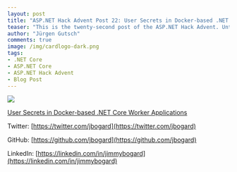 ```yaml
---
layout: post
title: "ASP.NET Hack Advent Post 22: User Secrets in Docker-based .NET Core Worker Applications"
teaser: "This is the twenty-second post of the ASP.NET Hack Advent. Until December 24th I'm going to post a link to a good community resource per day and a few lines about it."
author: "Jürgen Gutsch"
comments: true
image: /img/cardlogo-dark.png
tags: 
- .NET Core
- ASP.NET Core
- ASP.NET Hack Advent
- Blog Post
---
```


![]({{site.baseurl}}/img/advent/advent.jpg)





[User Secrets in Docker-based .NET Core Worker Applications](https://jimmybogard.com/user-secrets-in-docker-based-net-core-worker-applications/)





Twitter: [https://twitter.com/jbogard](https://twitter.com/jbogard)

GitHub: [https://github.com/jbogard](https://github.com/jbogard)

LinkedIn: [https://linkedin.com/in/jimmybogard](https://linkedin.com/in/jimmybogard)



